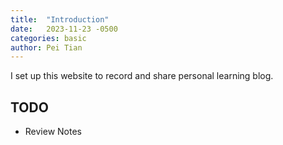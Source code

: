 ```yaml
---
title:  "Introduction"
date:   2023-11-23 -0500
categories: basic
author: Pei Tian
---
```


I set up this website to record and share personal learning blog.

## TODO
- Review Notes
					
				
				
					
